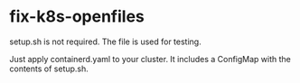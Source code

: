 # fix-k8s-openfiles


setup.sh is not required. The file is used for testing.

Just apply containerd.yaml to your cluster. It includes a ConfigMap with the contents of setup.sh.
